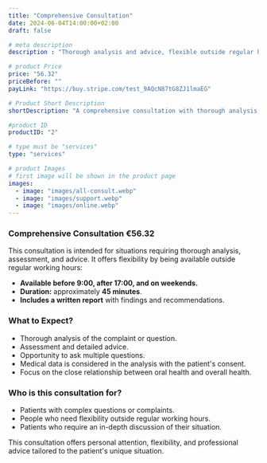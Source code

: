 ```yaml
---
title: "Comprehensive Consultation"
date: 2024-06-04T14:00:00+02:00
draft: false

# meta description
description : "Thorough analysis and advice, flexible outside regular hours."

# product Price
price: "56.32"
priceBefore: ""
payLink: "https://buy.stripe.com/test_9AQcN87tG8ZJ1lmaEG"

# Product Short Description
shortDescription: "A comprehensive consultation with thorough analysis, advice, and flexibility outside regular hours."

#product ID
productID: "2"

# type must be "services"
type: "services"

# product Images
# first image will be shown in the product page
images:
  - image: "images/all-consult.webp"
  - image: "images/support.webp"
  - image: "images/online.webp"
---
```


### Comprehensive Consultation €56.32

This consultation is intended for situations requiring thorough analysis, assessment, and advice. It offers flexibility by being available outside regular working hours:

- **Available before 9:00, after 17:00, and on weekends.**
- **Duration:** approximately **45 minutes**.
- **Includes a written report** with findings and recommendations.

### What to Expect?

- Thorough analysis of the complaint or question.
- Assessment and detailed advice.
- Opportunity to ask multiple questions.
- Medical data is considered in the analysis with the patient's consent.
- Focus on the close relationship between oral health and overall health.

### Who is this consultation for?

- Patients with complex questions or complaints.
- People who need flexibility outside regular working hours.
- Patients who require an in-depth discussion of their situation.

This consultation offers personal attention, flexibility, and professional advice tailored to the patient's unique situation.
